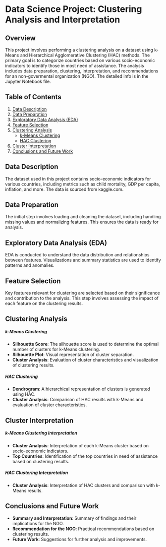 # Data Science Project: Clustering Analysis and Interpretation

## Overview

This project involves performing a clustering analysis on a dataset using k-Means and Hierarchical Agglomerative Clustering (HAC) methods. The primary goal is to categorize countries based on various socio-economic indicators to identify those in most need of assistance. The analysis includes data preparation, clustering, interpretation, and recommendations for an non-govermental organization (NGO). The detailed info is in the Jupyter Notebook file.

## Table of Contents

1. [Data Description](#data-description)
2. [Data Preparation](#task-1-data-preparation)
3. [Exploratory Data Analysis (EDA)](#task-2-exploratory-data-analysis-eda)
4. [Feature Selection](#task-3-feature-selection)
5. [Clustering Analysis](#task-4-clustering-analysis)
   - [k-Means Clustering](#task-41-k-means-clustering)
   - [HAC Clustering](#task-42-hac-clustering)
6. [Cluster Interpretation](#task-5-cluster-interpretation)
7. [Conclusions and Future Work](#task-6-conclusions-and-future-work)

## Data Description

The dataset used in this project contains socio-economic indicators for various countries, including metrics such as child mortality, GDP per capita, inflation, and more. The data is sourced from kaggle.com.

## Data Preparation

The initial step involves loading and cleaning the dataset, including handling missing values and normalizing features. This ensures the data is ready for analysis.

## Exploratory Data Analysis (EDA)

EDA is conducted to understand the data distribution and relationships between features. Visualizations and summary statistics are used to identify patterns and anomalies.

## Feature Selection

Key features relevant for clustering are selected based on their significance and contribution to the analysis. This step involves assessing the impact of each feature on the clustering results.

## Clustering Analysis

##### k-Means Clustering

- **Silhouette Score**: The silhouette score is used to determine the optimal number of clusters for k-Means clustering.
- **Silhouette Plot**: Visual representation of cluster separation.
- **Cluster Analysis**: Evaluation of cluster characteristics and visualization of clustering results.

##### HAC Clustering

- **Dendrogram**: A hierarchical representation of clusters is generated using HAC.
- **Cluster Analysis**: Comparison of HAC results with k-Means and evaluation of cluster characteristics.

## Cluster Interpretation

##### k-Means Clustering Interpretation

- **Cluster Analysis**: Interpretation of each k-Means cluster based on socio-economic indicators.
- **Top Countries**: Identification of the top countries in need of assistance based on clustering results.

##### HAC Clustering Interpretation

- **Cluster Analysis**: Interpretation of HAC clusters and comparison with k-Means results.

## Conclusions and Future Work

- **Summary and Interpretation**: Summary of findings and their implications for the NGO.
- **Recommendation for the NGO**: Practical recommendations based on clustering results.
- **Future Work**: Suggestions for further analysis and improvements.


